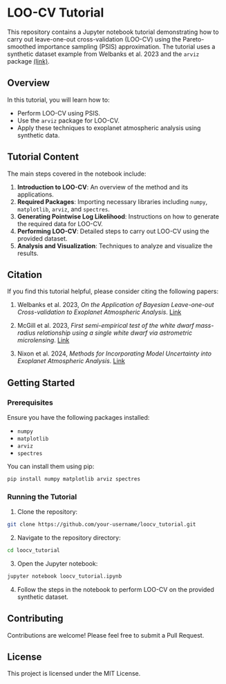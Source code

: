 # LOO-CV Tutorial

This repository contains a Jupyter notebook tutorial demonstrating how to carry out leave-one-out cross-validation (LOO-CV) using the Pareto-smoothed importance sampling (PSIS) approximation. The tutorial uses a synthetic dataset example from Welbanks et al. 2023 and the `arviz` package [(link)](https://python.arviz.org/en/stable/).

## Overview

In this tutorial, you will learn how to:
- Perform LOO-CV using PSIS.
- Use the `arviz` package for LOO-CV.
- Apply these techniques to exoplanet atmospheric analysis using synthetic data.

## Tutorial Content

The main steps covered in the notebook include:
1. **Introduction to LOO-CV**: An overview of the method and its applications.
2. **Required Packages**: Importing necessary libraries including `numpy`, `matplotlib`, `arviz`, and `spectres`.
3. **Generating Pointwise Log Likelihood**: Instructions on how to generate the required data for LOO-CV.
4. **Performing LOO-CV**: Detailed steps to carry out LOO-CV using the provided dataset.
5. **Analysis and Visualization**: Techniques to analyze and visualize the results.

## Citation

If you find this tutorial helpful, please consider citing the following papers:

1. Welbanks et al. 2023, *On the Application of Bayesian Leave-one-out Cross-validation to Exoplanet Atmospheric Analysis*. [Link](https://ui.adsabs.harvard.edu/abs/2023AJ....165..112W/abstract)

2. McGill et al. 2023, *First semi-empirical test of the white dwarf mass-radius relationship using a single white dwarf via astrometric microlensing*. [Link](https://ui.adsabs.harvard.edu/abs/2023MNRAS.520..259M/abstract)

3. Nixon et al. 2024, *Methods for Incorporating Model Uncertainty into Exoplanet Atmospheric Analysis*. [Link](https://ui.adsabs.harvard.edu/abs/2024ApJ...966..156N/abstract)

## Getting Started

### Prerequisites

Ensure you have the following packages installed:
- `numpy`
- `matplotlib`
- `arviz`
- `spectres`

You can install them using pip:
```bash
pip install numpy matplotlib arviz spectres
```

### Running the Tutorial

1. Clone the repository:
```bash
git clone https://github.com/your-username/loocv_tutorial.git
```

2. Navigate to the repository directory:
```bash
cd loocv_tutorial
```

3. Open the Jupyter notebook:
```bash
jupyter notebook loocv_tutorial.ipynb
```

4. Follow the steps in the notebook to perform LOO-CV on the provided synthetic dataset.

## Contributing

Contributions are welcome! Please feel free to submit a Pull Request.

## License

This project is licensed under the MIT License.
